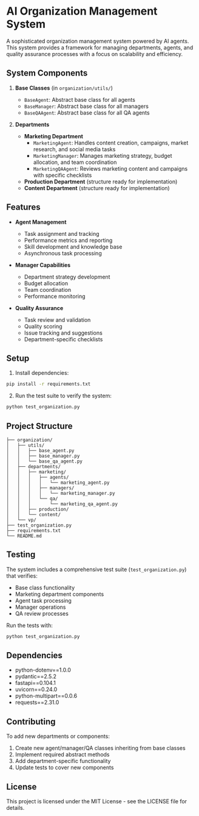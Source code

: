 # AI Organization Management System

A sophisticated organization management system powered by AI agents. This system provides a framework for managing departments, agents, and quality assurance processes with a focus on scalability and efficiency.

## System Components

1. **Base Classes** (in `organization/utils/`)
   - `BaseAgent`: Abstract base class for all agents
   - `BaseManager`: Abstract base class for all managers
   - `BaseQAAgent`: Abstract base class for all QA agents

2. **Departments**
   - **Marketing Department**
     - `MarketingAgent`: Handles content creation, campaigns, market research, and social media tasks
     - `MarketingManager`: Manages marketing strategy, budget allocation, and team coordination
     - `MarketingQAAgent`: Reviews marketing content and campaigns with specific checklists
   - **Production Department** (structure ready for implementation)
   - **Content Department** (structure ready for implementation)

## Features

- **Agent Management**
  - Task assignment and tracking
  - Performance metrics and reporting
  - Skill development and knowledge base
  - Asynchronous task processing

- **Manager Capabilities**
  - Department strategy development
  - Budget allocation
  - Team coordination
  - Performance monitoring

- **Quality Assurance**
  - Task review and validation
  - Quality scoring
  - Issue tracking and suggestions
  - Department-specific checklists

## Setup

1. Install dependencies:
```bash
pip install -r requirements.txt
```

2. Run the test suite to verify the system:
```bash
python test_organization.py
```

## Project Structure

```
├── organization/
│   ├── utils/
│   │   ├── base_agent.py
│   │   ├── base_manager.py
│   │   └── base_qa_agent.py
│   ├── departments/
│   │   ├── marketing/
│   │   │   ├── agents/
│   │   │   │   └── marketing_agent.py
│   │   │   ├── managers/
│   │   │   │   └── marketing_manager.py
│   │   │   └── qa/
│   │   │       └── marketing_qa_agent.py
│   │   ├── production/
│   │   └── content/
│   └── vp/
├── test_organization.py
├── requirements.txt
└── README.md
```

## Testing

The system includes a comprehensive test suite (`test_organization.py`) that verifies:
- Base class functionality
- Marketing department components
- Agent task processing
- Manager operations
- QA review processes

Run the tests with:
```bash
python test_organization.py
```

## Dependencies

- python-dotenv==1.0.0
- pydantic==2.5.2
- fastapi==0.104.1
- uvicorn==0.24.0
- python-multipart==0.0.6
- requests==2.31.0

## Contributing

To add new departments or components:
1. Create new agent/manager/QA classes inheriting from base classes
2. Implement required abstract methods
3. Add department-specific functionality
4. Update tests to cover new components

## License

This project is licensed under the MIT License - see the LICENSE file for details. 